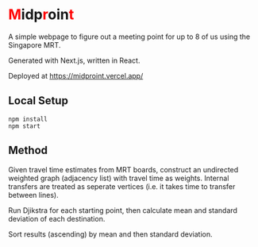 # <font color="red">M</font>idp<font color="red">r</font>oin<font color="red">t</font>

A simple webpage to figure out a meeting point for up to 8 of us using the Singapore MRT.

Generated with Next.js, written in React.

Deployed at https://midproint.vercel.app/

## Local Setup

```
npm install
npm start
```

## Method
Given travel time estimates from MRT boards, construct an undirected weighted graph (adjacency list) with travel time as weights. Internal transfers are treated as seperate vertices (i.e. it takes time to transfer between lines).

Run Djikstra for each starting point, then calculate mean and standard deviation of each destination.

Sort results (ascending) by mean and then standard deviation.
